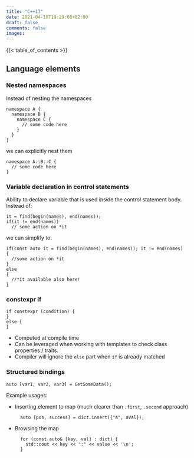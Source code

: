 ```yaml
---
title: "C++17"
date: 2021-04-18T19:29:08+02:00
draft: false
comments: false
images:
---
```


{{< table_of_contents >}}

## Language elements 

### Nested namespaces
Instead of nesting the namespaces

	namespace A {
	  namespace B {
		namespace C {
		  // some code here
		}
	  }
	}


we can explicitly nest them

	namespace A::B::C {
	  // some code here
	}


### Variable declaration in control statements 

Ability to declare variable that is used inside the control statement body. Instead of:


	it = find(begin(names), end(names));
	if(it != end(names))
	  // some action on *it


we can simplify to:

	if(const auto it = find(begin(names), end(names)); it != end(names) 
	{
	  //some action on *it
	}
	else
	{
	  //*it available also here!
	}

### constexpr if

	if constexpr (condition) {
	}
	else {
	}


- Computed at compile time
- Can be leveraged when working with templates to check class properties / traits.
- Compiler will ignore the `else` part when `if` is already matched

### Structured bindings

`auto [var1, var2, var3] = GetSomeData();`

Example usages:
- Inserting element to map (much clearer than `.first`, `.second` approach)

		auto [pos, success] = dict.insert({"a", aVal});

- Browsing the map
	
		for (const auto& [key, val] : dict) {
		  std::cout << key << ":" << value << '\n';
		}
	